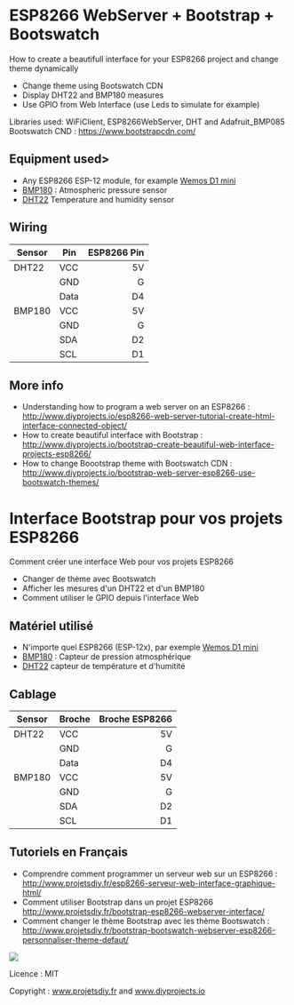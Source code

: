# ESP8266 WebServer + Bootstrap + Bootswatch
How to create a beautifull interface for your ESP8266 project and change theme dynamically
* Change theme using Bootswatch CDN
* Display DHT22 and BMP180 measures
* Use GPIO from Web Interface (use Leds to simulate for example)

Libraries used: WiFiClient, ESP8266WebServer, DHT and Adafruit_BMP085
Bootswatch CND : https://www.bootstrapcdn.com/

## Equipment used>

* Any ESP8266 ESP-12 module, for example <a href="http://www.banggood.com/search/esp8266-nodemcu/0-0-0-1-3-45-0-price-0-0_p-1.html?sortType=asc?p=RA18043558422201601Y" target="_blank" rel="nofollow" data-mce-href="http://www.banggood.com/search/esp8266-nodemcu/0-0-0-1-3-45-0-price-0-0_p-1.html?sortType=asc?p=RA18043558422201601Y">Wemos D1 mini</a>
* <a href="http://s.click.aliexpress.com/e/eM72zRrbE" target="_blank" rel="nofollow" data-mce-href="http://s.click.aliexpress.com/e/eM72zRrbE">BMP180</a> : Atmospheric pressure sensor
* <a href="http://s.click.aliexpress.com/e/BeYvjyfim" target="_blank" rel="nofollow" data-mce-href="http://s.click.aliexpress.com/e/BeYvjyfim">DHT22</a> Temperature and humidity sensor

## Wiring
|Sensor |Pin |ESP8266 Pin|
|-------|----|----------:|
|DHT22  |VCC |5V         |
|       |GND |G          |
|       |Data|D4         |
|BMP180 |VCC |5V         |
|       |GND |G          |
|       |SDA |D2         |
|       |SCL |D1         |

## More info
 - Understanding how to program a web server on an ESP8266 : http://www.diyprojects.io/esp8266-web-server-tutorial-create-html-interface-connected-object/
 - How to create beautiful interface with Bootstrap : http://www.diyprojects.io/bootstrap-create-beautiful-web-interface-projects-esp8266/
 - How to change Boootstrap theme with Bootswatch CDN : http://www.diyprojects.io/bootstrap-web-server-esp8266-use-bootswatch-themes/
 
# Interface Bootstrap pour vos projets ESP8266 
Comment créer une interface Web pour vos projets ESP8266
* Changer de thème avec Bootswatch
* Afficher les mesures d'un DHT22 et d'un BMP180
* Comment utiliser le GPIO depuis l'interface Web

## Matériel utilisé
* N'importe quel ESP8266 (ESP-12x), par exemple <a href="http://www.banggood.com/search/esp8266-nodemcu/0-0-0-1-3-45-0-price-0-0_p-1.html?sortType=asc?p=RA18043558422201601Y" target="_blank" rel="nofollow" data-mce-href="http://www.banggood.com/search/esp8266-nodemcu/0-0-0-1-3-45-0-price-0-0_p-1.html?sortType=asc?p=RA18043558422201601Y">Wemos D1 mini</a>
* <a href="http://s.click.aliexpress.com/e/eM72zRrbE" target="_blank" rel="nofollow" data-mce-href="http://s.click.aliexpress.com/e/eM72zRrbE">BMP180</a> : Capteur de pression atmosphérique
* <a href="http://s.click.aliexpress.com/e/BeYvjyfim" target="_blank" rel="nofollow" data-mce-href="http://s.click.aliexpress.com/e/BeYvjyfim">DHT22</a> capteur de température et d'humitité

## Cablage
|Sensor |Broche |Broche ESP8266|
|-------|-------|-------------:|
|DHT22  |VCC    |5V            |
|       |GND    |G             |
|       |Data   |D4            |
|BMP180 |VCC    |5V            |
|       |GND    |G             |
|       |SDA    |D2            |
|       |SCL    |D1            |

## Tutoriels en Français
* Comprendre comment programmer un serveur web sur un ESP8266 : http://www.projetsdiy.fr/esp8266-serveur-web-interface-graphique-html/
* Comment utiliser Bootstrap dans un projet ESP8266 http://www.projetsdiy.fr/bootstrap-esp8266-webserver-interface/
* Comment changer le thème Bootstrap avec les thème Bootswatch : http://www.projetsdiy.fr/bootstrap-bootswatch-webserver-esp8266-personnaliser-theme-defaut/


<img align="center" src="https://github.com/projetsdiy/ESP8266WebServer-Bootstrap-Bootswatch/blob/master/demo-webserver-esp8266-theme-bootstrap.png" style="max-width:100%;">

Licence : MIT

Copyright : www.projetsdiy.fr and www.diyprojects.io
